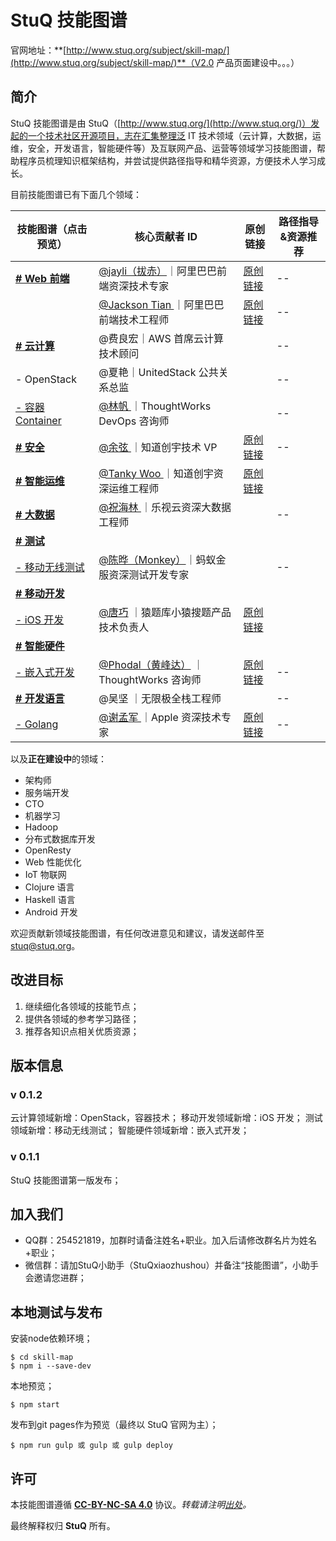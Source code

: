 # StuQ 技能图谱
官网地址：**[http://www.stuq.org/subject/skill-map/](http://www.stuq.org/subject/skill-map/)**（V2.0 产品页面建设中。。。）

## 简介

StuQ 技能图谱是由 StuQ（[http://www.stuq.org/](http://www.stuq.org/)）发起的一个技术社区开源项目，志在汇集整理泛 IT 技术领域（云计算，大数据，运维，安全，开发语言，智能硬件等）及互联网产品、运营等领域学习技能图谱，帮助程序员梳理知识框架结构，并尝试提供路径指导和精华资源，方便技术人学习成长。

目前技能图谱已有下面几个领域：

**技能图谱**（点击预览）| **核心贡献者 ID** | **原创链接** |**路径指导&资源推荐**
------- | ---- | ---- | ---- | 
[**# Web 前端**](https://github.com/TeamStuQ/skill-map/blob/master/data/frontEnd.md)|[@jayli（拔赤）](https://github.com/jayli/)｜阿里巴巴前端资深技术专家|[原创链接](https://github.com/jayli/jayli.github.com/issues/16)|--
||[@Jackson Tian ](https://github.com/JacksonTian)｜阿里巴巴前端技术工程师|[原创链接](https://github.com/JacksonTian/fks)|--
[**# 云计算**](https://github.com/TeamStuQ/skill-map/blob/master/data/cloudComputing.md)|@费良宏｜AWS 首席云计算技术顾问||--
|- OpenStack|@夏艳｜UnitedStack 公共关系总监||--
[- 容器 Container](https://github.com/TeamStuQ/skill-map/blob/master/data/Container.md)|[@林帆 ](https://github.com/linfan)｜ThoughtWorks DevOps 咨询师||--
[**# 安全**](https://github.com/TeamStuQ/skill-map/blob/master/data/security.md)|[@余弦 ](https://github.com/evilcos) ｜知道创宇技术 VP|[原创链接](http://blog.knownsec.com/Knownsec_RD_Checklist/v3.0.html)|--
[**# 智能运维**](https://github.com/TeamStuQ/skill-map/blob/master/data/IOAM.md)|[@Tanky Woo ](https://github.com/tankywoo)｜知道创宇资深运维工程师|[原创链接](http://blog.knownsec.com/2015/03/how-many-basic-skills-should-a-operation-and-maintenance-engineer-get/)||--
[**# 大数据**](https://github.com/TeamStuQ/skill-map/blob/master/data/big-data.md)|[@祝海林 ](https://github.com/allwefantasy)｜乐视云资深大数据工程师||--
[**# 测试**]()|||||
[- 移动无线测试](https://github.com/TeamStuQ/skill-map/blob/master/data/mobile-wireless-testing.md)|[@陈晔（Monkey）](https://github.com/monkeytest15)｜蚂蚁金服资深测试开发专家||--
[**# 移动开发**]()|||||
[- iOS 开发](https://github.com/TeamStuQ/skill-map/blob/master/data/mobile-dev-iOS.md)|[@唐巧](https://github.com/tangqiaoboy) ｜猿题库小猿搜题产品技术负责人|[原创链接](https://gist.github.com/tangqiaoboy/5fadd9ba398277680b87)||--
[**# 智能硬件**]()|||||
[- 嵌入式开发](https://github.com/TeamStuQ/skill-map/blob/master/data/Embedded%EF%BC%8DEngineer.md)|[@Phodal（黄峰达）](https://github.com/phodal) ｜ThoughtWorks 咨询师|[原创链接](https://github.com/phodal/eks)|--
[**# 开发语言**]()|@吴坚 ｜无限极全栈工程师||--
[- Golang](https://github.com/TeamStuQ/skill-map/blob/master/data/dev-lang-Go.md)|[@谢孟军 ](https://github.com/astaxie) ｜Apple 资深技术专家|[原创链接](https://github.com/astaxie/build-web-application-with-golang)|--

以及**正在建设中**的领域：

- 架构师
- 服务端开发
- CTO
- 机器学习
- Hadoop
- 分布式数据库开发
- OpenResty
- Web 性能优化
- IoT 物联网
- Clojure 语言
- Haskell 语言
- Android 开发

欢迎贡献新领域技能图谱，有任何改进意见和建议，请发送邮件至 [stuq@stuq.org](mailto:stuq@stuq.org?subject=StuQ技能图谱)。

## 改进目标

1. 继续细化各领域的技能节点；
2. 提供各领域的参考学习路径；
3. 推荐各知识点相关优质资源；

## 版本信息

### v 0.1.2
云计算领域新增：OpenStack，容器技术；
移动开发领域新增：iOS 开发；
测试领域新增：移动无线测试；
智能硬件领域新增：嵌入式开发；

### v 0.1.1

StuQ 技能图谱第一版发布；

## 加入我们
- QQ群：254521819，加群时请备注姓名+职业。加入后请修改群名片为姓名+职业；
- 微信群：请加StuQ小助手（StuQxiaozhushou）并备注“技能图谱”，小助手会邀请您进群；

## 本地测试与发布

安装node依赖环境；

```
$ cd skill-map
$ npm i --save-dev
```

本地预览；

```
$ npm start
```

发布到git pages作为预览（最终以 StuQ 官网为主）；

```
$ npm run gulp 或 gulp 或 gulp deploy
```

## 许可
本技能图谱遵循 **[CC-BY-NC-SA 4.0](https://creativecommons.org/licenses/by-nc-sa/4.0/)** 协议。*转载请注明[出处](http://www.stuq.org/subject/skill-map/)。*

最终解释权归 **StuQ** 所有。

